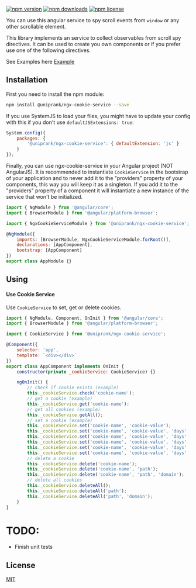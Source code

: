 [![npm version](https://img.shields.io/npm/v/@uniprank/ngx-cookie-service.svg?style=flat)](https://www.npmjs.com/package/@uniprank/ngx-cookie-service)
[![npm downloads](https://img.shields.io/npm/dm/@uniprank/ngx-cookie-service.svg?style=flat)](https://npmjs.org/package/@uniprank/ngx-cookie-service)
[![npm license](https://img.shields.io/npm/l/@uniprank/ngx-cookie-service.svg)](https://npmjs.org/package/@uniprank/ngx-cookie-service)

You can use this angular service to spy scroll events from `window` or any other scrollable element.

This library implements an service to collect observables from scroll spy directives. It can be used to create you own components or if you prefer use one of the following directives.

See Examples here [Example](https://uniprank.github.io/ngx-cookie-service/test-cases)

## Installation

First you need to install the npm module:

```sh
npm install @uniprank/ngx-cookie-service --save
```

If you use SystemJS to load your files, you might have to update your config with this if you don't use `defaultJSExtensions: true`:

```js
System.config({
    packages: {
        '@uniprank/ngx-cookie-service': { defaultExtension: 'js' }
    }
});
```

Finally, you can use ngx-cookie-service in your Angular project (NOT AngularJS).
It is recommended to instantiate `CookieService` in the bootstrap of your application and to never add it to the "providers" property of your components, this way you will keep it as a singleton.
If you add it to the "providers" property of a component it will instantiate a new instance of the service that won't be initialized.

```js
import { NgModule } from '@angular/core';
import { BrowserModule } from '@angular/platform-browser';

import { NgxCookieServiceModule } from '@uniprank/ngx-cookie-service';

@NgModule({
    imports: [BrowserModule, NgxCookieServiceModule.forRoot()],
    declarations: [AppComponent],
    bootstrap: [AppComponent]
})
export class AppModule {}
```

## Using

#### Use Cookie Service

Use `CookieService` to set, get or delete cookies.

```js
import { NgModule, Component, OnInit } from '@angular/core';
import { BrowserModule } from '@angular/platform-browser';

import { CookieService } from '@uniprank/ngx-cookie-service';

@Component({
	selector: 'app',
	template: `<div></div>`
})
export class AppComponent implements OnInit {
	constructor(private _cookieService: CookieService) {}

	ngOnInit() {
		// check if cookie exists (example)
		this._cookieService.check('cookie-name');
		// get a cookie (example)
		this._cookieService.get('cookie-name');
		// get all cookies (example)
		this._cookieService.getAll();
		// set a cookie (example)
		this._cookieService.set('cookie-name', 'cookie-value');
		this._cookieService.set('cookie-name', 'cookie-value', 'days' | Date);
		this._cookieService.set('cookie-name', 'cookie-value', 'days' | Date, 'path');
		this._cookieService.set('cookie-name', 'cookie-value', 'days' | Date, 'path', 'domain');
		this._cookieService.set('cookie-name', 'cookie-value', 'days' | Date, 'path', 'domain', 'secure');
		this._cookieService.set('cookie-name', 'cookie-value', 'days' | Date, 'path', 'domain', 'secure', 'Lax' | 'Strict');
		// delete a cookie
		this._cookieService.delete('cookie-name');
		this._cookieService.delete('cookie-name', 'path');
		this._cookieService.delete('cookie-name', 'path', 'domain');
		// delete all cookies
		this._cookieService.deleteAll();
		this._cookieService.deleteAll('path');
		this._cookieService.deleteAll('path', 'domain');
	}
}
```

# TODO:

-   Finish unit tests

## License

[MIT](LICENSE)
